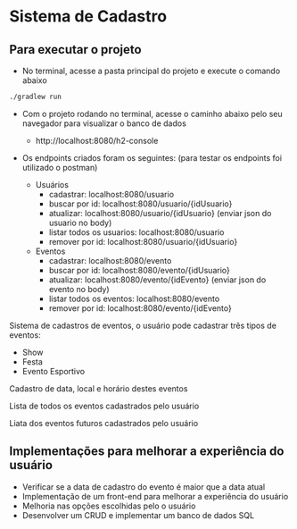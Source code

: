 # Sistema de Cadastro

## Para executar o projeto
- No terminal, acesse a pasta principal do projeto e execute o comando abaixo
```bash
./gradlew run
```

- Com o projeto rodando no terminal, acesse o caminho abaixo pelo seu navegador para visualizar o banco de dados
    - http://localhost:8080/h2-console

- Os endpoints criados foram os seguintes: (para testar os endpoints foi utilizado o postman)
    - Usuários
      - cadastrar: localhost:8080/usuario
      - buscar por id: localhost:8080/usuario/{idUsuario}
      - atualizar: localhost:8080/usuario/{idUsuario} (enviar json do usuario no body)
      - listar todos os usuarios: localhost:8080/usuario
      - remover por id: localhost:8080/usuario/{idUsuario}
    - Eventos
      - cadastrar: localhost:8080/evento
      - buscar por id: localhost:8080/evento/{idUsuario}
      - atualizar: localhost:8080/evento/{idEvento} (enviar json do evento no body)
      - listar todos os eventos: localhost:8080/evento
      - remover por id: localhost:8080/evento/{idEvento}

Sistema de cadastros de eventos, o usuário pode cadastrar três tipos de eventos:
- Show 
- Festa 
- Evento Esportivo 

Cadastro de data, local e horário destes eventos

Lista de todos os eventos cadastrados pelo usuário

Liata dos eventos futuros cadastrados pelo usuário



## Implementações para melhorar a experiência do usuário

- Verificar se a data de cadastro do evento é maior que a data atual
- Implementação de um front-end para melhorar a experiência do usuário
- Melhoria nas opções escolhidas pelo o usuário
- Desenvolver um CRUD e implementar um banco de dados SQL
